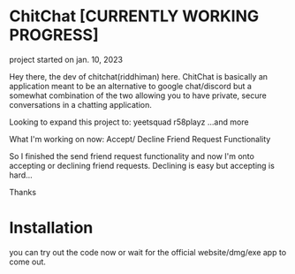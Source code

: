 # ChitChat [CURRENTLY WORKING PROGRESS]

project started on jan. 10, 2023

Hey there, the dev of chitchat(riddhiman) here. ChitChat is basically an application meant to be an alternative to google chat/discord but a somewhat combination of the two allowing you to have private, secure conversations in a chatting application.

Looking to expand this project to:
yeetsquad
r58playz
...and more

What I'm working on now: Accept/ Decline Friend Request Functionality

So I finished the send friend request functionality and now I'm onto accepting or declining friend requests. Declining is easy but accepting is hard...

Thanks

# Installation

you can try out the code now or wait for the official website/dmg/exe app to come out.
